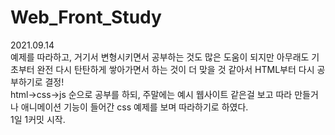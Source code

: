 # Web_Front_Study
2021.09.14<br>
예제를 따라하고, 거기서 변형시키면서 공부하는 것도 많은 도움이 되지만 아무래도 기초부터 완전 다시 탄탄하게 쌓아가면서 하는 것이 더 맞을 것 같아서 HTML부터 다시 공부하기로 결정!<br>
html->css->js 순으로 공부를 하되, 주말에는 예시 웹사이트 같은걸 보고 따라 만들거나 애니메이션 기능이 들어간 css 예제를 보며 따라하기로 하였다.<br>
1일 1커밋 시작.
